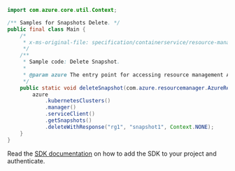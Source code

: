 ```java
import com.azure.core.util.Context;

/** Samples for Snapshots Delete. */
public final class Main {
    /*
     * x-ms-original-file: specification/containerservice/resource-manager/Microsoft.ContainerService/stable/2021-09-01/examples/SnapshotsDelete.json
     */
    /**
     * Sample code: Delete Snapshot.
     *
     * @param azure The entry point for accessing resource management APIs in Azure.
     */
    public static void deleteSnapshot(com.azure.resourcemanager.AzureResourceManager azure) {
        azure
            .kubernetesClusters()
            .manager()
            .serviceClient()
            .getSnapshots()
            .deleteWithResponse("rg1", "snapshot1", Context.NONE);
    }
}
```

Read the [SDK documentation](https://github.com/Azure/azure-sdk-for-java/blob/azure-resourcemanager_2.10.0/sdk/resourcemanager/azure-resourcemanager/README.md) on how to add the SDK to your project and authenticate.
